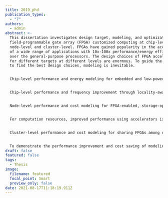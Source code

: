 ```yaml
---
title: 2019_phd
publication_types:
  - "7"
authors:
  - admin
abstract: >-
  This dissertation investigates design target, modeling, and optimization for
  field-programmable gate array (FPGA) customized computing at chip-level,
  node-level and cluster-level. FPGAs have gained popularity in the acceleration
  of a wide range of applications with 10x-100x performance/energy efficiency
  over the general-purpose processors. The design choices of FPGA accelerators
  for different targets at different levels are enormous. To guide the designers
  to find the best design choices, modeling is inevitable.


  Chip-level performance and energy modeling for embedded and low-power devices. We first study the single chip performance and energy model for FPGA-based pipelined design. Customized pipeline designs that minimize the pipeline initiation interval (II) maximize the throughput of FPGA accelerators designed with high-level synthesis (HLS). However, II>1 can reduce dynamic energy below II=1 due to interconnect savings. We use analytic models to describe accelerator performance and energy, explore the trade-offs of energy and accelerator performance. and find the energy optimal design point.


  Chip-level performance and frequency improvement through locality-aware transformation in HLS. We then study timing degradation problems in HLS-based accelerator design and classify four patterns: scatter, gather, broadcast, and reduce in the context of on-chip data movement. We observe that the on-chip data path delay in these patterns scales up when the design size increases, but HLS tools do not estimate the interconnect delay correctly or make a conscientious effort to control or cap the growth of long interconnect delays at the HLS level. We propose a Latte microarchitecture that features pipelined transfer controllers (PTC) to reduce critical path and improves timing by 1.50x on average.


  Node-level performance and cost modeling for FPGA-enabled, storage-optimized public cloud instances. At node level, We study performance and cost models for customized computing in light of the fact that performance and cost are primary concerns when deploying applications and services in a pay-as-you-go public cloud. The performance and cost modeling are discussed in two aspects, computation resources, with CPUs and locally PCIe-attached accelerators, and storage resources including SSDs and HDDs.


  For computation resources, improved performance using accelerators is accompanied by a higher cost per hour. We discuss the performance and cost modeling of deploying FPGA accelerators, offer insights on accelerator kernel design, and discuss when we should scale up by using FPGA in a node or by choosing a larger instance which has more CPU cores per node. For storage resources, storage systems (SSD/HDD) need to be carefully chosen to match the performance improvement introduced by accelerators while achieving the optimal cost. We conduct quantitative performance analysis on the Spark-based production-quality genome analysis toolkit. We then propose I/O-aware performance analysis and modeling for a broad set of Spark applications. Based on the model, we optimize the cost of genome sequencing in the public cloud by 38%, compared to a configuration recommended by the Spark Official website.


  Cluster-level performance and cost modeling for sharing FPGAs among different instances. From a node-level performance and cost model, we learn that simply offloading accelerated kernels from CPU hosts to PCIe-based FPGAs does not guarantee improvement in terms of out-of-pocket cost when using pay-as-you-go services in a public cloud. We analyze the application execution and conclude that the extra cost is attributable to insufficient application-level speedup by Amdahl’s law. To achieve cost saving with the use of FPGA accelerators in the public cloud, we propose to share one FPGA among multiple CPU instances when the number of CPU cores in one instance cannot fully utilize the FPGA accelerator computation resource. By implementing this idea, we present Mocha framework in this dissertation as a distributed runtime system to optimize the out-of-pocket cost while keeping high speedup and throughput.


  To demonstrate the performance improvement and cost saving of modeling in customized computing, we use genome pipeline optimization in the public cloud and private cloud as case studies showing how to conduct optimal scheduling under certain constraints. In the public cloud, where cost is the primary concern, we formulate how to select instances and schedule genome stages to achieve the least cost given certain deadline constraints as a MILP (mixed integer linear programming) problem. In a private cloud, where hardware (CPU cores, storage disks) is given, we formulate the scheduling of multiple genomes to achieve the least latency, as a MILP problem.
draft: false
featured: false
tags:
  - Thesis
image:
  filename: featured
  focal_point: Smart
  preview_only: false
date: 2021-08-17T11:18:19.911Z
---
```


